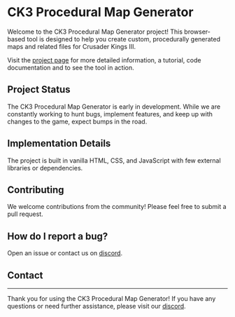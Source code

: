 # CK3 Procedural Map Generator

Welcome to the CK3 Procedural Map Generator project! This browser-based tool is designed to help you create custom, procedurally generated maps and related files for Crusader Kings III.

Visit the [project page](https://ck2rpg.github.io) for more detailed information, a tutorial, code documentation and to see the tool in action.

## Project Status

The CK3 Procedural Map Generator is early in development. While we are constantly working to hunt bugs, implement features, and keep up with changes to the game, expect bumps in the road.

## Implementation Details

The project is built in vanilla HTML, CSS, and JavaScript with few external libraries or dependencies.

## Contributing

We welcome contributions from the community! Please feel free to submit a pull request.

## How do I report a bug?

Open an issue or contact us on [discord](https://discord.gg/eemRxbCUX3).

## Contact

---

Thank you for using the CK3 Procedural Map Generator! If you have any questions or need further assistance, please visit our [discord](https://discord.gg/eemRxbCUX3).